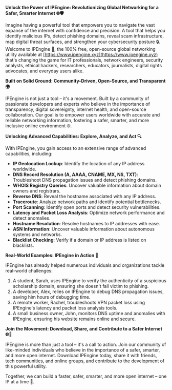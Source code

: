 **Unlock the Power of IPEngine: Revolutionizing Global Networking for a Safer, Smarter Internet 🌐🛡️**

Imagine having a powerful tool that empowers you to navigate the vast expanse of the internet with confidence and precision. A tool that helps you identify malicious IPs, detect phishing domains, reveal scam infrastructure, map digital threat surfaces, and strengthen your cybersecurity posture 🔒. Welcome to IPEngine 🚀, the 100% free, open-source global networking utility available at [https://www.ipengine.xyz](https://www.ipengine.xyz) that's changing the game for IT professionals, network engineers, security analysts, ethical hackers, researchers, educators, journalists, digital rights advocates, and everyday users alike.

**Built on Solid Ground: Community-Driven, Open-Source, and Transparent 🌍**

IPEngine is not just a tool – it's a movement. Built by a community of passionate developers and experts who believe in the importance of transparency, digital sovereignty, internet health, and open-source collaboration. Our goal is to empower users worldwide with accurate and reliable networking information, fostering a safer, smarter, and more inclusive online environment 🌐.

**Unlocking Advanced Capabilities: Explore, Analyze, and Act 🔍**

With IPEngine, you gain access to an extensive range of advanced capabilities, including:

*   **IP Geolocation Lookup**: Identify the location of any IP address worldwide.
*   **DNS Record Resolution (A, AAAA, CNAME, MX, NS, TXT)**: Troubleshoot DNS propagation issues and detect phishing domains.
*   **WHOIS Registry Queries**: Uncover valuable information about domain owners and registrars.
*   **Reverse DNS**: Reveal the hostname associated with any IP address.
*   **Traceroute**: Analyze network paths and identify potential bottlenecks.
*   **Port Scanning**: Identify open ports and detect security vulnerabilities.
*   **Latency and Packet Loss Analysis**: Optimize network performance and detect anomalies.
*   **Hostname Resolution**: Resolve hostnames to IP addresses with ease.
*   **ASN Information**: Uncover valuable information about autonomous systems and networks.
*   **Blacklist Checking**: Verify if a domain or IP address is listed on blacklists.

**Real-World Examples: IPEngine in Action 🚀**

IPEngine has already helped numerous individuals and organizations tackle real-world challenges:

1.  A student, Sarah, uses IPEngine to verify the authenticity of a suspicious scholarship domain, ensuring she doesn't fall victim to phishing.
2.  A developer, Alex, relies on IPEngine to debug DNS propagation issues, saving him hours of debugging time.
3.  A remote worker, Rachel, troubleshoots VPN packet loss using IPEngine's latency and packet loss analysis tools.
4.  A small business owner, John, monitors DNS uptime and anomalies with IPEngine, ensuring his website remains online and secure.

**Join the Movement: Download, Share, and Contribute to a Safer Internet 🌐👥**

IPEngine is more than just a tool – it's a call to action. Join our community of like-minded individuals who believe in the importance of a safer, smarter, and more open internet. Download IPEngine today, share it with friends, tech communities, and online groups, and contribute to the development of this powerful utility.

Together, we can build a faster, safer, smarter, and more open internet – one IP at a time 🚀.
